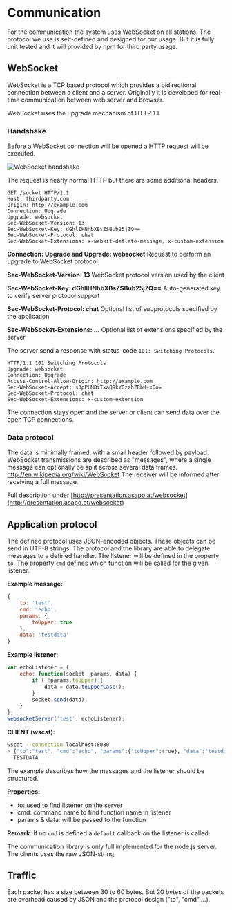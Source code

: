 
# Communication

For the communication the system uses WebSocket on all stations. The protocol we use is self-defined and designed
for our usage. But it is fully unit tested and it will provided by npm for third party usage.

## WebSocket

WebSocket is a TCP based protocol which provides a bidirectional connection between a client and a server.
Originally it is developed for real-time communication between web server and browser.

WebSocket uses the upgrade mechanism of HTTP 1.1.

### Handshake

Before a WebSocket connection will be opened a HTTP request will be executed.

![WebSocket handshake](http://presentation.asapo.at/websocket/img/websocket.png)

The request is nearly normal HTTP but there are some additional headers.

```
GET /socket HTTP/1.1
Host: thirdparty.com
Origin: http://example.com
Connection: Upgrade
Upgrade: websocket
Sec-WebSocket-Version: 13
Sec-WebSocket-Key: dGhlIHNhbXBsZSBub25jZQ==
Sec-WebSocket-Protocol: chat
Sec-WebSocket-Extensions: x-webkit-deflate-message, x-custom-extension
```

__Connection: Upgrade and Upgrade: websocket__
Request to perform an upgrade to WebSocket protocol

__Sec-WebSocket-Version: 13__
WebSocket protocol version used by the client

__Sec-WebSocket-Key: dGhlIHNhbXBsZSBub25jZQ==__
Auto-generated key to verify server protocol support

__Sec-WebSocket-Protocol: chat__
Optional list of subprotocols specified by the application

__Sec-WebSocket-Extensions: ...__
Optional list of extensions specified by the server

The server send a response with status-code `101: Switching Protocols`.

```
HTTP/1.1 101 Switching Protocols
Upgrade: websocket
Connection: Upgrade
Access-Control-Allow-Origin: http://example.com
Sec-WebSocket-Accept: s3pPLMBiTxaQ9kYGzzhZRbK+xOo=
Sec-WebSocket-Protocol: chat
Sec-WebSocket-Extensions: x-custom-extension
```

The connection stays open and the server or client can send data over the open TCP connections.

### Data protocol

The data is minimally framed, with a small header followed by payload. WebSocket transmissions are described as
"messages", where a single message can optionally be split across several data frames.
<http://en.wikipedia.org/wiki/WebSocket> The receiver will be informed after receiving a full message.

Full description under [http://presentation.asapo.at/websocket](http://presentation.asapo.at/websocket)

## Application protocol

The defined protocol uses JSON-encoded objects. These objects can be send in UTF-8 strings. The protocol and the
library are able to delegate messages to a defined handler. The listener will be defined in the property `to`. The
property `cmd` defines which function will be called for the given listener.

__Example message:__

```javascript
{
    to: 'test',
    cmd: 'echo',
    params: {
        toUpper: true
    },
    data: 'testdata'
}
```

__Example listener:__

```javascript
var echoListener = {
    echo: function(socket, params, data) {
    	if (!!params.toUpper) {
    	    data = data.toUpperCase();
    	}
        socket.send(data);
    }
};
websocketServer('test', echoListener);
```

__CLIENT (wscat):__
```bash
wscat --connection localhost:8080
> {"to":"test", "cmd":"echo", "params":{"toUpper":true}, "data":"testdata"}
  TESTDATA
```

The example describes how the messages and the listener should be structured.

__Properties:__

* to: used to find listener on the server
* cmd: command name to find function name in listener
* params & data: will be passed to the function

__Remark:__ If no `cmd` is defined a `default` callback on the listener is called.

The communication library is only full implemented for the node.js server. The clients uses the raw JSON-string.

## Traffic

Each packet has a size between 30 to 60 bytes. But 20 bytes of the packets are overhead caused by JSON and the protocol design ("to", "cmd",...). 